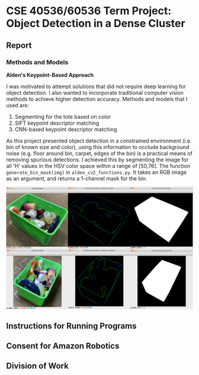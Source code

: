 # CSE 40536/60536 Term Project: Object Detection in a Dense Cluster

## Report

### Methods and Models

**Alden's Keypoint-Based Approach**

I was motivated to attempt solutions that did not require deep learning for object detection.  I also wanted to incorporate traditional computer vision methods to achieve higher detection accuracy. Methods and models that I used are:
1. Segmenting for the tote based on color
2. SIFT keypoint descriptor matching
3. CNN-based keypoint descriptor matching

As this project presented object detection in a constrained environment (i.e. bin of known size and color), using this information to occlude background noise (e.g. floor around bin, carpet, edges of the bin) is a practical means of removing spurious detections. I achieved this by segmenting the image for all 'H' values in the HSV color space within a range of [50,76]. The function `generate_bin_mask(img)` in `alden_cv2_functions.py`. It takes an RGB image as an argument, and returns a 1-channel mask for the bin.

![Figure 1. Generated Masks for Totes](/report_images/masks.png)

 
## Instructions for Running Programs

## Consent for Amazon Robotics

## Division of Work